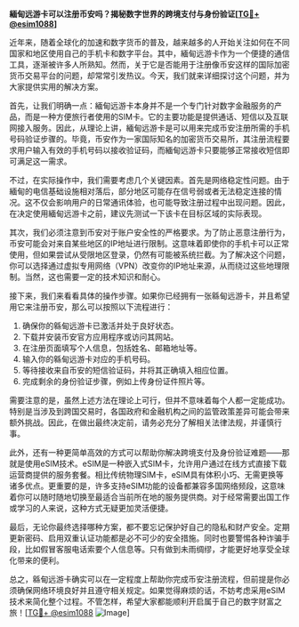 **緬甸远游卡可以注册币安吗？揭秘数字世界的跨境支付与身份验证[[TG💪+ @esim1088](https://t.me/s/esim1088)]**

近年来，随着全球化的加速和数字货币的普及，越来越多的人开始关注如何在不同国家和地区使用自己的手机卡和数字平台。其中，緬甸远游卡作为一个便捷的通信工具，逐渐被许多人所熟知。然而，关于它是否能用于注册像币安这样的国际加密货币交易平台的问题，却常常引发热议。今天，我们就来详细探讨这个问题，并为大家提供实用的解决方案。

首先，让我们明确一点：緬甸远游卡本身并不是一个专门针对数字金融服务的产品，而是一种方便旅行者使用的SIM卡。它的主要功能是提供通话、短信以及互联网接入服务。因此，从理论上讲，緬甸远游卡是可以用来完成币安注册所需的手机号码验证步骤的。毕竟，币安作为一家国际知名的加密货币交易所，其注册流程要求用户输入有效的手机号码以接收验证码，而緬甸远游卡只要能够正常接收短信即可满足这一需求。

不过，在实际操作中，我们需要考虑几个关键因素。首先是网络稳定性问题。由于緬甸的电信基础设施相对落后，部分地区可能存在信号弱或者无法稳定连接的情况。这不仅会影响用户的日常通讯体验，也可能导致注册过程中出现问题。因此，在决定使用緬甸远游卡之前，建议先测试一下该卡在目标区域的实际表现。

其次，我们必须注意到币安对于账户安全性的严格要求。为了防止恶意注册行为，币安可能会对来自某些地区的IP地址进行限制。这意味着即使你的手机卡可以正常使用，但如果尝试从受限地区登录，仍然有可能被系统拦截。为了解决这个问题，你可以选择通过虚拟专用网络（VPN）改变你的IP地址来源，从而绕过这些地理限制。当然，这也需要一定的技术知识和耐心。

接下来，我们来看看具体的操作步骤。如果你已经拥有一张緜甸远游卡，并且希望用它来注册币安，那么可以按照以下流程进行：

1. 确保你的緜甸远游卡已激活并处于良好状态。
2. 下载并安装币安官方应用程序或访问其网站。
3. 在注册页面填写个人信息，包括姓名、邮箱地址等。
4. 输入你的緜甸远游卡对应的手机号码。
5. 等待接收来自币安的短信验证码，并将其正确填入相应位置。
6. 完成剩余的身份验证步骤，例如上传身份证件照片等。

需要注意的是，虽然上述方法在理论上可行，但并不意味着每个人都一定能成功。特别是当涉及到跨国交易时，各国政府和金融机构之间的监管政策差异可能会带来额外挑战。因此，在做出最终决定前，请务必充分了解相关法律法规，并谨慎行事。

此外，还有一种更简单高效的方式可以帮助你解决跨境支付及身份验证难题——那就是使用eSIM技术。eSIM是一种嵌入式SIM卡，允许用户通过在线方式直接下载运营商提供的服务套餐。相比传统物理SIM卡，eSIM具有体积小巧、无需更换等诸多优点。更重要的是，许多支持eSIM功能的设备都兼容多国网络频段，这意味着你可以随时随地切换至最适合当前所在地的服务提供商。对于经常需要出国工作或学习的人来说，这种方式无疑更加灵活便捷。

最后，无论你最终选择哪种方案，都不要忘记保护好自己的隐私和财产安全。定期更新密码、启用双重认证功能都是必不可少的安全措施。同时也要警惕各种诈骗手段，比如假冒客服电话索要个人信息等。只有做到未雨绸缪，才能更好地享受全球化带来的便利。

总之，緜甸远游卡确实可以在一定程度上帮助你完成币安注册流程，但前提是你必须确保网络环境良好并且遵守相关规定。如果觉得麻烦的话，不妨考虑采用eSIM技术来简化整个过程。不管怎样，希望大家都能顺利开启属于自己的数字财富之旅！[[TG💪+ @esim1088](https://t.me/s/esim1088) ![Image](https://i.postimg.cc/4NQfJmqS/Snipaste-2025-05-13-00-14-12.png)]